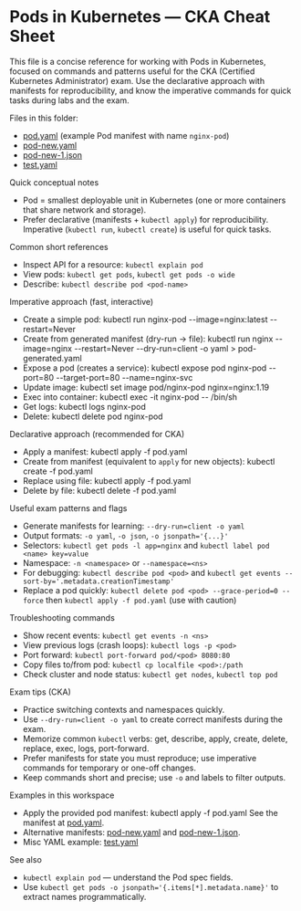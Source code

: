 # Pods in Kubernetes — CKA Cheat Sheet

This file is a concise reference for working with Pods in Kubernetes, focused on commands and patterns useful for the CKA (Certified Kubernetes Administrator) exam. Use the declarative approach with manifests for reproducibility, and know the imperative commands for quick tasks during labs and the exam.

Files in this folder:
- [pod.yaml](pod.yaml) (example Pod manifest with name `nginx-pod`)
- [pod-new.yaml](pod-new.yaml)
- [pod-new-1.json](pod-new-1.json)
- [test.yaml](test.yaml)

Quick conceptual notes
- Pod = smallest deployable unit in Kubernetes (one or more containers that share network and storage).
- Prefer declarative (manifests + `kubectl apply`) for reproducibility. Imperative (`kubectl run`, `kubectl create`) is useful for quick tasks.

Common short references
- Inspect API for a resource: `kubectl explain pod`
- View pods: `kubectl get pods`, `kubectl get pods -o wide`
- Describe: `kubectl describe pod <pod-name>`

Imperative approach (fast, interactive)
- Create a simple pod:
  kubectl run nginx-pod --image=nginx:latest --restart=Never
- Create from generated manifest (dry-run -> file):
  kubectl run nginx --image=nginx --restart=Never --dry-run=client -o yaml > pod-generated.yaml
- Expose a pod (creates a service):
  kubectl expose pod nginx-pod --port=80 --target-port=80 --name=nginx-svc
- Update image:
  kubectl set image pod/nginx-pod nginx=nginx:1.19
- Exec into container:
  kubectl exec -it nginx-pod -- /bin/sh
- Get logs:
  kubectl logs nginx-pod
- Delete:
  kubectl delete pod nginx-pod

Declarative approach (recommended for CKA)
- Apply a manifest:
  kubectl apply -f pod.yaml
- Create from manifest (equivalent to `apply` for new objects):
  kubectl create -f pod.yaml
- Replace using file:
  kubectl apply -f pod.yaml
- Delete by file:
  kubectl delete -f pod.yaml

Useful exam patterns and flags
- Generate manifests for learning: `--dry-run=client -o yaml`
- Output formats: `-o yaml`, `-o json`, `-o jsonpath='{...}'`
- Selectors: `kubectl get pods -l app=nginx` and `kubectl label pod <name> key=value`
- Namespace: `-n <namespace>` or `--namespace=<ns>`
- For debugging: `kubectl describe pod <pod>` and `kubectl get events --sort-by='.metadata.creationTimestamp'`
- Replace a pod quickly: `kubectl delete pod <pod> --grace-period=0 --force` then `kubectl apply -f pod.yaml` (use with caution)

Troubleshooting commands
- Show recent events: `kubectl get events -n <ns>`
- View previous logs (crash loops): `kubectl logs -p <pod>`
- Port forward: `kubectl port-forward pod/<pod> 8080:80`
- Copy files to/from pod: `kubectl cp localfile <pod>:/path`
- Check cluster and node status: `kubectl get nodes`, `kubectl top pod`

Exam tips (CKA)
- Practice switching contexts and namespaces quickly.
- Use `--dry-run=client -o yaml` to create correct manifests during the exam.
- Memorize common `kubectl` verbs: get, describe, apply, create, delete, replace, exec, logs, port-forward.
- Prefer manifests for state you must reproduce; use imperative commands for temporary or one-off changes.
- Keep commands short and precise; use `-o` and labels to filter outputs.

Examples in this workspace
- Apply the provided pod manifest:
  kubectl apply -f pod.yaml
  See the manifest at [pod.yaml](pod.yaml).
- Alternative manifests: [pod-new.yaml](pod-new.yaml) and [pod-new-1.json](pod-new-1.json).
- Misc YAML example: [test.yaml](test.yaml)

See also
- `kubectl explain pod` — understand the Pod spec fields.
- Use `kubectl get pods -o jsonpath='{.items[*].metadata.name}'` to extract names programmatically.
